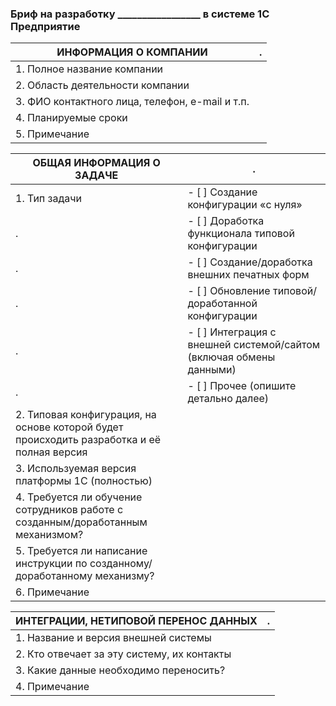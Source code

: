 ### Бриф на разработку _________________ в системе 1С Предприятие

ИНФОРМАЦИЯ О КОМПАНИИ | .
--- | ---
1. Полное название компании | 
2. Область деятельности компании | 
3. ФИО контактного лица, телефон, e-mail и т.п. | 
4. Планируемые сроки | 
5. Примечание | 

ОБЩАЯ ИНФОРМАЦИЯ О ЗАДАЧЕ | .
--- | ---
1. Тип задачи  | - [ ] Создание конфигурации «с нуля»  
 . |    - [ ] Доработка функционала типовой конфигурации  
 . |     - [ ] Создание/доработка внешних печатных форм  
 . |     - [ ] Обновление типовой/доработанной конфигурации  
 . |     - [ ] Интеграция с внешней системой/сайтом (включая обмены данными)  
 . |     - [ ] Прочее (опишите детально далее)  
2. Типовая конфигурация, на основе которой будет происходить разработка и её полная версия | 
3. Используемая версия платформы 1С (полностью) | 
4. Требуется ли обучение сотрудников работе с созданным/доработанным механизмом? | 
5. Требуется ли написание инструкции по созданному/доработанному механизму? | 
6. Примечание | 

ИНТЕГРАЦИИ, НЕТИПОВОЙ ПЕРЕНОС ДАННЫХ | .
--- | ---
1. Название и версия внешней системы | 
2. Кто отвечает за эту систему, их контакты | 
3. Какие данные необходимо переносить? | 
4. Примечание | 

